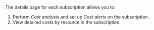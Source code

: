 The details page for each subscription allows you to:

1. Perform *Cost analysis* and set up *Cost alerts* on the subscription.
1. View detailed costs by resource in the subscription.
